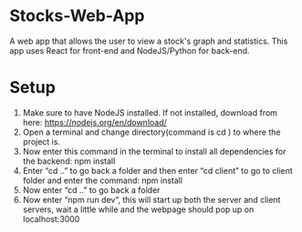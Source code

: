 # Stocks-Web-App
A web app that allows the user to view a stock's graph and statistics. This app uses React for front-end and NodeJS/Python for back-end.

# Setup
1. Make sure to have NodeJS installed. If not installed, download from here: https://nodejs.org/en/download/
2. Open a terminal and change directory(command is cd <your directory>) to where the project is.
3. Now enter this command in the terminal to install all dependencies for the backend: npm install
4. Enter “cd ..” to go back a folder and then enter “cd client” to go to client folder and enter the command: npm install
5. Now enter “cd ..” to go back a folder
6. Now enter “npm run dev”, this will start up both the server and client servers, wait a little while and the webpage should pop up on localhost:3000
